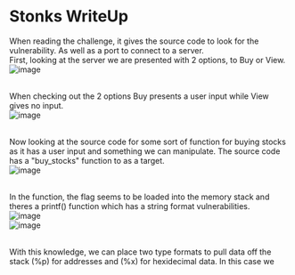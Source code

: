 # Stonks WriteUp

When reading the challenge, it gives the source code to look for the vulnerability. As well as a port to connect to a server.</br>
First, looking at the server we are presented with 2 options, to Buy or View.</br>
![image](https://github.com/ShadowBringer007/CTF_Repository/assets/47370367/9e4b2019-88a5-4f51-a029-ba4eaba0d265)</br></br>

When checking out the 2 options Buy presents a user input while View gives no input.</br>
![image](https://github.com/ShadowBringer007/CTF_Repository/assets/47370367/8f40f561-9112-4eeb-b4ee-e5cf4f4a43ef)</br></br>

Now looking at the source code for some sort of function for buying stocks as it has a user input and something we can manipulate. The source code has a "buy_stocks" function to as a target.</br>
![image](https://github.com/ShadowBringer007/CTF_Repository/assets/47370367/47c30018-5e66-4c8d-a15e-b7044eed549c)</br></br>

In the function, the flag seems to be loaded into the memory stack and theres a printf() function which has a string format vulnerabilities.</br>
![image](https://github.com/ShadowBringer007/CTF_Repository/assets/47370367/4634defc-80fe-49fa-ac70-10068b1f9b18)</br>
![image](https://github.com/ShadowBringer007/CTF_Repository/assets/47370367/13dcf3ba-6e1f-452e-9337-db75de1ee4f0)</br></br>

With this knowledge, we can place two type formats to pull data off the stack (%p) for addresses and (%x) for hexidecimal data. In this case we </br>


